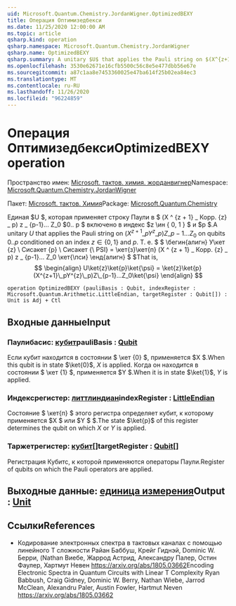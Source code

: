 ```yaml
---
uid: Microsoft.Quantum.Chemistry.JordanWigner.OptimizedBEXY
title: Операция Оптимизедбекси
ms.date: 11/25/2020 12:00:00 AM
ms.topic: article
qsharp.kind: operation
qsharp.namespace: Microsoft.Quantum.Chemistry.JordanWigner
qsharp.name: OptimizedBEXY
qsharp.summary: A unitary $U$ that applies the Pauli string on $(X^{z+1}\_pY^{z}\_p)Z\_{p-1}...Z_0$ on qubits $0..p$ conditioned on an index $z\in\{0,1\}$ and $p$. That is, $$ \begin{align} U\ket{z}\ket{p}\ket{\psi} = \ket{z}\ket{p}(X^{z+1}\_pY^{z}\_p)Z\_{p-1}...Z_0\ket{\psi} \end{align} $$
ms.openlocfilehash: 3530e62671e16cfb5500c56c8e5e477dbb56e67e
ms.sourcegitcommit: a87c1aa8e7453360025e47ba614f25b02ea84ec3
ms.translationtype: MT
ms.contentlocale: ru-RU
ms.lasthandoff: 11/26/2020
ms.locfileid: "96224859"
---
```

# <a name="optimizedbexy-operation"></a><span data-ttu-id="aed4a-102">Операция Оптимизедбекси</span><span class="sxs-lookup"><span data-stu-id="aed4a-102">OptimizedBEXY operation</span></span>

<span data-ttu-id="aed4a-103">Пространство имен: [Microsoft. тактов. химия. жорданвигнер](xref:Microsoft.Quantum.Chemistry.JordanWigner)</span><span class="sxs-lookup"><span data-stu-id="aed4a-103">Namespace: [Microsoft.Quantum.Chemistry.JordanWigner](xref:Microsoft.Quantum.Chemistry.JordanWigner)</span></span>

<span data-ttu-id="aed4a-104">Пакет: [Microsoft. тактов. Химия](https://nuget.org/packages/Microsoft.Quantum.Chemistry)</span><span class="sxs-lookup"><span data-stu-id="aed4a-104">Package: [Microsoft.Quantum.Chemistry](https://nuget.org/packages/Microsoft.Quantum.Chemistry)</span></span>


<span data-ttu-id="aed4a-105">Единая $U $, которая применяет строку Паули в $ (X ^ {z + 1} \_ Корр. {z} \_ p) z \_ {p-1}... Z_0 $0.. p $ включено в индекс $z \ин \{ 0, 1 \} $ и $p $.</span><span class="sxs-lookup"><span data-stu-id="aed4a-105">A unitary $U$ that applies the Pauli string on $(X^{z+1}\_pY^{z}\_p)Z\_{p-1}...Z_0$ on qubits $0..p$ conditioned on an index $z\in\{0,1\}$ and $p$.</span></span> <span data-ttu-id="aed4a-106">Т. е. $ $ \бегин{алигн} У\кет {z} \ Сисакет {p} \ Сисакет {\ PSI} = \кет{з}\кет{п} (X ^ {z + 1} \_ Корр. {z} \_ p) z \_ {p-1}... Z_0 \кет{\пси} \енд{алигн} $ $</span><span class="sxs-lookup"><span data-stu-id="aed4a-106">That is, $$ \begin{align} U\ket{z}\ket{p}\ket{\psi} = \ket{z}\ket{p}(X^{z+1}\_pY^{z}\_p)Z\_{p-1}...Z_0\ket{\psi} \end{align} $$</span></span>

```qsharp
operation OptimizedBEXY (pauliBasis : Qubit, indexRegister : Microsoft.Quantum.Arithmetic.LittleEndian, targetRegister : Qubit[]) : Unit is Adj + Ctl
```


## <a name="input"></a><span data-ttu-id="aed4a-107">Входные данные</span><span class="sxs-lookup"><span data-stu-id="aed4a-107">Input</span></span>

### <a name="paulibasis--qubit"></a><span data-ttu-id="aed4a-108">Паулибасис: [кубит](xref:microsoft.quantum.lang-ref.qubit)</span><span class="sxs-lookup"><span data-stu-id="aed4a-108">pauliBasis : [Qubit](xref:microsoft.quantum.lang-ref.qubit)</span></span>

<span data-ttu-id="aed4a-109">Если кубит находится в состоянии $ \кет {0} $, применяется $X $.</span><span class="sxs-lookup"><span data-stu-id="aed4a-109">When this qubit is in state $\ket{0}$, $X$ is applied.</span></span> <span data-ttu-id="aed4a-110">Когда он находится в состоянии $ \кет {1} $, применяется $Y $.</span><span class="sxs-lookup"><span data-stu-id="aed4a-110">When it is in state $\ket{1}$, $Y$ is applied.</span></span>


### <a name="indexregister--littleendian"></a><span data-ttu-id="aed4a-111">Индексрегистер: [литтлиндиан](xref:Microsoft.Quantum.Arithmetic.LittleEndian)</span><span class="sxs-lookup"><span data-stu-id="aed4a-111">indexRegister : [LittleEndian](xref:Microsoft.Quantum.Arithmetic.LittleEndian)</span></span>

<span data-ttu-id="aed4a-112">Состояние $ \кет{п} $ этого регистра определяет кубит, к которому применяется $X $ или $Y $ $.</span><span class="sxs-lookup"><span data-stu-id="aed4a-112">The state $\ket{p}$ of this register determines the qubit on which $X$ or $Y$ is applied.</span></span>


### <a name="targetregister--qubit"></a><span data-ttu-id="aed4a-113">Таржетрегистер: [кубит](xref:microsoft.quantum.lang-ref.qubit)[]</span><span class="sxs-lookup"><span data-stu-id="aed4a-113">targetRegister : [Qubit](xref:microsoft.quantum.lang-ref.qubit)[]</span></span>

<span data-ttu-id="aed4a-114">Регистрация Кубитс, к которой применяются операторы Паули.</span><span class="sxs-lookup"><span data-stu-id="aed4a-114">Register of qubits on which the Pauli operators are applied.</span></span>



## <a name="output--unit"></a><span data-ttu-id="aed4a-115">Выходные данные: [единица измерения](xref:microsoft.quantum.lang-ref.unit)</span><span class="sxs-lookup"><span data-stu-id="aed4a-115">Output : [Unit](xref:microsoft.quantum.lang-ref.unit)</span></span>



## <a name="references"></a><span data-ttu-id="aed4a-116">Ссылки</span><span class="sxs-lookup"><span data-stu-id="aed4a-116">References</span></span>

- <span data-ttu-id="aed4a-117">Кодирование электронных спектра в тактовых каналах с помощью линейного T сложности Райан Баббуш, Крейг Гиднэй, Dominic W. Берри, (Nathan Виебе, Жаррод Астрид, Александру Палер, Остин Фаулер, Хартмут Невен https://arxiv.org/abs/1805.03662</span><span class="sxs-lookup"><span data-stu-id="aed4a-117">Encoding Electronic Spectra in Quantum Circuits with Linear T Complexity Ryan Babbush, Craig Gidney, Dominic W. Berry, Nathan Wiebe, Jarrod McClean, Alexandru Paler, Austin Fowler, Hartmut Neven https://arxiv.org/abs/1805.03662</span></span>